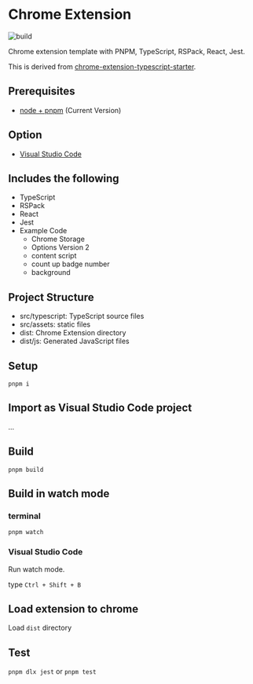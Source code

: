 # Chrome Extension

![build](https://github.com/somewhatabstract/chrome-extension/workflows/build/badge.svg)

Chrome extension template with PNPM, TypeScript, RSPack, React, Jest.

This is derived from [chrome-extension-typescript-starter](https://github.com/chibat/chrome-extension-typescript-starter).

## Prerequisites

- [node + pnpm](https://nodejs.org/) (Current Version)

## Option

- [Visual Studio Code](https://code.visualstudio.com/)

## Includes the following

- TypeScript
- RSPack
- React
- Jest
- Example Code
  - Chrome Storage
  - Options Version 2
  - content script
  - count up badge number
  - background

## Project Structure

- src/typescript: TypeScript source files
- src/assets: static files
- dist: Chrome Extension directory
- dist/js: Generated JavaScript files

## Setup

```
pnpm i
```

## Import as Visual Studio Code project

...

## Build

```
pnpm build
```

## Build in watch mode

### terminal

```
pnpm watch
```

### Visual Studio Code

Run watch mode.

type `Ctrl + Shift + B`

## Load extension to chrome

Load `dist` directory

## Test

`pnpm dlx jest` or `pnpm test`
